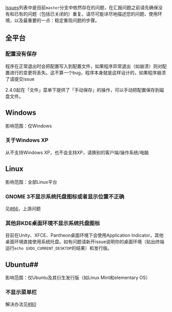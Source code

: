 [Issues](https://github.com/librehat/shadowsocks-qt5/issues)列表中是目前`master`分支中依然存在的问题，在汇报问题之前请先确保没有和已有的问题（包括已关闭的）重复。请尽可能详尽地描述您的问题、使用环境，以及最重要的一点：稳定重现问题的步骤。

## 全平台
### 配置没有保存
程序在正常退出时会把配置写入到配置文件，如果程序异常退出（如崩溃）则对配置进行的变更将丢失。这不算一个bug，程序本身就是这样设计的，如果程序崩溃了请提交issue

2.4.0起在「文件」菜单下提供了「手动保存」的操作，可以手动把配置保存到磁盘文件。

## Windows
影响范围：仅Windows

### 关于Windows XP
从不支持Windows XP，也不会支持XP，请换别的客户端/操作系统/电脑

## Linux
影响范围：全部Linux平台

### GNOME 3不显示系统托盘图标或者显示位置不正确
见[#66](https://github.com/librehat/shadowsocks-qt5/issues/66)，上游问题

### 其他非KDE桌面环境不显示系统托盘图标
目前在Unity、XFCE、Pantheon桌面环境下会使用Application Indicator，其他桌面环境直接使用系统托盘。如有问题请新开issue说明你的桌面环境（贴出终端运行`echo $XDG_CURRENT_DESKTOP`的结果）和发行版。

## Ubuntu##
影响范围：仅Ubuntu及其衍生发行版（如Linux Mint和elementary OS）
### 不显示菜单栏
解决办法见[#80](https://github.com/librehat/shadowsocks-qt5/issues/80)